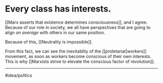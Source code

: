 # Every class has interests. 
[[Marx asserts that existence determines consciousness]], and I agree. Because of our role in society, we all have perspectives that are going to align *on average* with others in our same position. 

Because of this, [[Neutrality is impossible]]. 

From this fact, we can see the inevitablity of the [[proletariat|workers]] movement, as soon as workers become conscious of their own interests. This is why [[Marxists strive to elevate the conscious factor of revolution]]. 

---
#idea/politics 